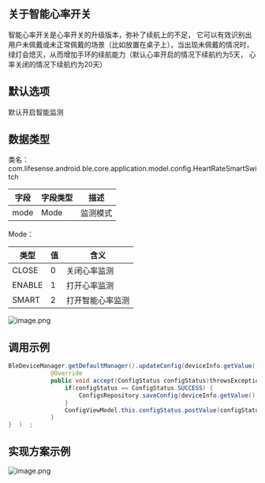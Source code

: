 <a name="S8OXJ"></a>
## 关于智能心率开关
智能心率开关是心率开关的升级版本，弥补了续航上的不足， 它可以有效识别出用户未佩戴或未正常佩戴的场景（比如放置在桌子上），当出现未佩戴的情况时， 绿灯会熄灭，从而增加手环的续航能力（默认心率开启的情况下续航约为5天， 心率关闭的情况下续航约为20天）
<a name="uUrvr"></a>
## 默认选项
默认开启智能监测
<a name="XZnZG"></a>
## 数据类型
类名：com.lifesense.android.ble.core.application.model.config.HeartRateSmartSwitch

| 字段 | 字段类型 | 描述 |
| --- | --- | --- |
| mode | Mode | 监测模式 |

Mode：

| 类型 | 值 | 含义 |
| --- | --- | --- |
| CLOSE | 0 | 关闭心率监测 |
| ENABLE | 1 | 打开心率监测 |
| SMART | 2 | 打开智能心率监测 |

![image.png](https://cdn.nlark.com/yuque/0/2021/png/354855/1616730856850-34f5defa-aac4-476a-af93-095137fea0fc.png#align=left&display=inline&height=291&margin=%5Bobject%20Object%5D&name=image.png&originHeight=291&originWidth=746&size=246751&status=done&style=none&width=746)
<a name="5Ji9H"></a>
## 调用示例
```java
BleDeviceManager.getDefaultManager().updateConfig(deviceInfo.getValue().getMac(), dialPlate, new Consumer<ConfigStatus>() {
            @Override
            public void accept(ConfigStatus configStatus)throwsException{   
                if(configStatus == ConfigStatus.SUCCESS) {
                    ConfigsRepository.saveConfig(deviceInfo.getValue().getMac(),config);
                }
                ConfigViewModel.this.configStatus.postValue(configStatus);
            }
}  )  ;
```
<a name="HUAUU"></a>
## 实现方案示例
![image.png](https://cdn.nlark.com/yuque/0/2021/png/265997/1616672076699-25371ef6-8977-41b5-be96-8ba6037a0b66.png#align=left&display=inline&height=284&margin=%5Bobject%20Object%5D&name=image.png&originHeight=284&originWidth=866&size=13076&status=done&style=none&width=866)<br />
<br />


